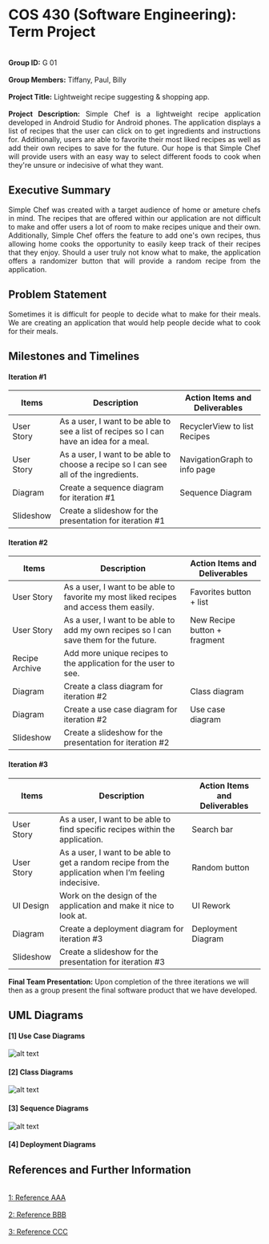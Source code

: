 # COS 430 (Software Engineering): Term Project

<p align="justify">
  <br> <strong>Group ID:</strong> G 01</br>
  <br> <strong>Group Members:</strong> Tiffany, Paul, Billy</br>
  <br> <strong>Project Title:</strong> Lightweight recipe suggesting & shopping app.</br>
  <br> <strong>Project Description:</strong> Simple Chef is a lightweight recipe application developed in Android Studio for Android phones. The application displays a list of recipes that the user can click on to get ingredients and instructions for. Additionally, users are able to favorite their most liked recipes as well as add their own recipes to save for the future. Our hope is that Simple Chef will provide users with an easy way to select different foods to cook when they're unsure or indecisive of what they want.</br>
 </p>

## Executive Summary

<p align="justify">
Simple Chef was created with a target audience of home or ameture chefs in mind. The recipes that are offered within our application are not difficult to make and offer users a lot of room to make recipes unique and their own. Additionally, Simple Chef offers the feature to add one's own recipes, thus allowing home cooks the opportunity to easily keep track of their recipes that they enjoy. Should a user truly not know what to make, the application offers a randomizer button that will provide a random recipe from the application.
</p>

## Problem Statement

<p align="justify">
Sometimes it is difficult for people to decide what to make for their meals. We are creating an application that would help people decide what to cook for their meals. 
</p>


## Milestones and Timelines

#### Iteration #1

| Items        | Description              | Action Items and Deliverables                                                             |
|--------------|--------------------------|-------------------------------------------------------------------------------------------|
|  User Story  | As a user, I want to be able to see a list of recipes so I can have an idea for a meal.| RecyclerView to list Recipes
|  User Story  | As a user, I want to be able to choose a recipe so I can see all of the ingredients.   | NavigationGraph to info page
|  Diagram     | Create a sequence diagram for iteration #1                                             | Sequence Diagram
|  Slideshow   | Create a slideshow for the presentation for iteration #1                               | 


#### Iteration #2


| Items        | Description              | Action Items and Deliverables                                                             |
|--------------|--------------------------|-------------------------------------------------------------------------------------------|
|  User Story  | As a user, I want to be able to favorite my most liked recipes and access them easily. | Favorites button + list
|  User Story  | As a user, I want to be able to add my own recipes so I can save them for the future.  | New Recipe button + fragment
|Recipe Archive| Add more unique recipes to the application for the user to see.                        |
|   Diagram    | Create a class diagram for iteration #2                                                | Class diagram
|   Diagram    | Create a use case diagram for iteration #2                                             | Use case diagram
|  Slideshow   | Create a slideshow for the presentation for iteration #2                               |



#### Iteration #3


| Items        | Description              | Action Items and Deliverables                                                             |
|--------------|--------------------------|-------------------------------------------------------------------------------------------|
|  User Story  | As a user, I want to be able to find specific recipes within the application.                              | Search bar
|  User Story  | As a user, I want to be able to get a random recipe from the application when I’m feeling indecisive.      | Random button
|   UI Design  | Work on the design of the application and make it nice to look at.                                         | UI Rework
|    Diagram   | Create a deployment diagram for iteration #3                                                               | Deployment Diagram
|  Slideshow   | Create a slideshow for the presentation for iteration #3                                                   |


**Final Team Presentation:**
Upon completion of the three iterations we will then as a group present the final software product that we have developed.


## UML Diagrams 
#### [1] Use Case Diagrams
![alt text](https://i.imgur.com/Ih1nKzY.png)

#### [2] Class Diagrams
![alt text](https://i.imgur.com/zoSHOyn.png)

#### [3] Sequence Diagrams 
![alt text](https://i.imgur.com/nfCirS0.png)

#### [4] Deployment Diagrams 



## References and Further Information 

<br>[1: Reference AAA](https://usm.maine.edu/)</br>
<br>[2: Reference BBB](https://usm.maine.edu/)</br>
<br>[3: Reference CCC](https://usm.maine.edu/)</br>
